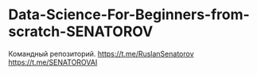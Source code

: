 # Data-Science-For-Beginners-from-scratch-SENATOROV
Командный репозиторий.
https://t.me/RuslanSenatorov
https://t.me/SENATOROVAI
